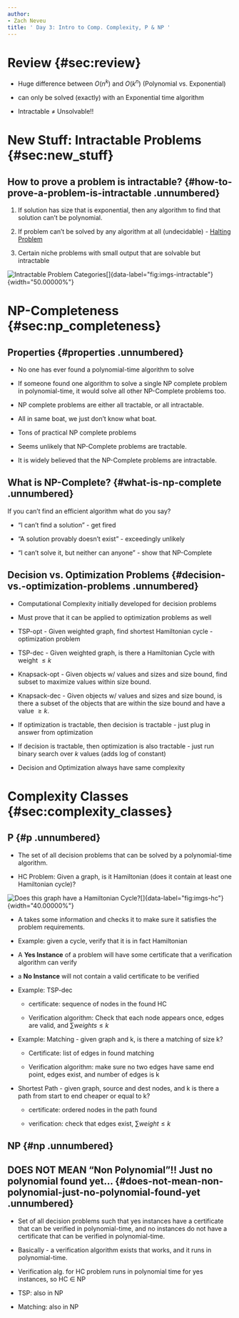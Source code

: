 ```yaml
---
author:
- Zach Neveu
title: ' Day 3: Intro to Comp. Complexity, P & NP '
---
```


Review {#sec:review}
======

-   Huge difference between $O(n^k)$ and $O(k^n)$ (Polynomial vs.
    Exponential)

-   can only be solved (exactly) with an Exponential time algorithm

-   Intractable $\ne$ Unsolvable!!

New Stuff: Intractable Problems {#sec:new_stuff}
===============================

How to prove a problem is intractable? {#how-to-prove-a-problem-is-intractable .unnumbered}
--------------------------------------

1.  If solution has size that is exponential, then any algorithm to find
    that solution can’t be polynomial.

2.  If problem can’t be solved by any algorithm at all (undecidable) -
    [Halting Problem](https://en.wikipedia.org/wiki/Halting_problem)

3.  Certain niche problems with small output that are solvable but
    intractable

![Intractable Problem
Categories[]{data-label="fig:imgs-intractable"}](imgs/intractable){width="50.00000%"}

NP-Completeness {#sec:np_completeness}
===============

Properties {#properties .unnumbered}
----------

-   No one has ever found a polynomial-time algorithm to solve

-   If someone found one algorithm to solve a single NP complete problem
    in polynomial-time, it would solve all other NP-Complete problems
    too.

<!-- -->

-   NP complete problems are either all tractable, or all intractable.

-   All in same boat, we just don’t know what boat.

-   Tons of practical NP complete problems

-   Seems unlikely that NP-Complete problems are tractable.

-   It is widely believed that the NP-Complete problems are intractable.

What is NP-Complete? {#what-is-np-complete .unnumbered}
--------------------

If you can’t find an efficient algorithm what do you say?

-   “I can’t find a solution” - get fired

-   “A solution provably doesn’t exist” - exceedingly unlikely

-   “I can’t solve it, but neither can anyone” - show that NP-Complete

Decision vs. Optimization Problems {#decision-vs.-optimization-problems .unnumbered}
----------------------------------

-   Computational Complexity initially developed for decision problems

-   Must prove that it can be applied to optimization problems as well

-   TSP-opt - Given weighted graph, find shortest Hamiltonian cycle -
    optimization problem

-   TSP-dec - Given weighted graph, is there a Hamiltonian Cycle with
    weight $\le k$

-   Knapsack-opt - Given objects w/ values and sizes and size bound,
    find subset to maximize values within size bound.

-   Knapsack-dec - Given objects w/ values and sizes and size bound, is
    there a subset of the objects that are within the size bound and
    have a value $\ge k$.

-   If optimization is tractable, then decision is tractable - just plug
    in answer from optimization

-   If decision is tractable, then optimization is also tractable - just
    run binary search over $k$ values (adds log of constant)

-   Decision and Optimization always have same complexity

Complexity Classes {#sec:complexity_classes}
==================

P {#p .unnumbered}
-

-   The set of all decision problems that can be solved by a
    polynomial-time algorithm.

-   HC Problem: Given a graph, is it Hamiltonian (does it contain at
    least one Hamiltonian cycle)?

![Does this graph have a Hamiltonian
Cycle?[]{data-label="fig:imgs-hc"}](imgs/hc){width="40.00000%"}

-   A takes some information and checks it to make sure it satisfies the
    problem requirements.

-   Example: given a cycle, verify that it is in fact Hamiltonian

-   A **Yes Instance** of a problem will have some certificate that a
    verification algorithm can verify

-   a **No Instance** will not contain a valid certificate to be
    verified

-   Example: TSP-dec

    -   certificate: sequence of nodes in the found HC

    -   Verification algorithm: Check that each node appears once, edges
        are valid, and $\sum weights \le k$

-   Example: Matching - given graph and k, is there a matching of size
    k?

    -   Certificate: list of edges in found matching

    -   Verification algorithm: make sure no two edges have same end
        point, edges exist, and number of edges is k

-   Shortest Path - given graph, source and dest nodes, and k is there a
    path from start to end cheaper or equal to k?

    -   certificate: ordered nodes in the path found

    -   verification: check that edges exist, $\sum weight \le k$

NP {#np .unnumbered}
--

DOES NOT MEAN “Non Polynomial”!! Just no polynomial found yet… {#does-not-mean-non-polynomial-just-no-polynomial-found-yet .unnumbered}
--------------------------------------------------------------

-   Set of all decision problems such that yes instances have a
    certificate that can be verified in polynomial-time, and no
    instances do not have a certificate that can be verified in
    polynomial-time.

-   Basically - a verification algorithm exists that works, and it runs
    in polynomial-time.

-   Verification alg. for HC problem runs in polynomial time for yes
    instances, so HC $\in$ NP

-   TSP: also in NP

-   Matching: also in NP
